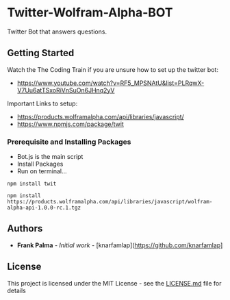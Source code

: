 # Twitter-Wolfram-Alpha-BOT


Twitter Bot that answers questions.

## Getting Started

Watch the The Coding Train if you are unsure how to set up the twitter bot: 
* https://www.youtube.com/watch?v=RF5_MPSNAtU&list=PLRqwX-V7Uu6atTSxoRiVnSuOn6JHnq2yV

Important Links to setup: 
* https://products.wolframalpha.com/api/libraries/javascript/
* https://www.npmjs.com/package/twit

### Prerequisite and Installing Packages

* Bot.js is the main script
* Install Packages
* Run on terminal...

```
npm install twit
```
```
npm install https://products.wolframalpha.com/api/libraries/javascript/wolfram-alpha-api-1.0.0-rc.1.tgz
```

## Authors

* **Frank Palma** - *Initial work* - [knarfamlap](https://github.com/knarfamlap]


## License

This project is licensed under the MIT License - see the [LICENSE.md](LICENSE.md) file for details
